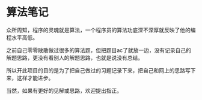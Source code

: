 # 算法笔记

众所周知，程序的灵魂就是算法，一个程序员的算法功底深不深厚就反映了他的编程水平高低。<br/>

之前自己零零散散做过很多的算法题，但把题目ac了就放一边，没有记录自己的解题思路，更没有看别人的解题思路，也就是说没有总结。<br/>

所以开此项目的目的是为了把自己做过的习题记录下来，把自己和网上的思路写下来，这样才能进步。<br/>

当然，如果有更好的见解或思路，欢迎提出指正。
